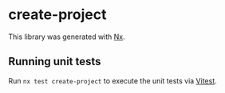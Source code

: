 # create-project

This library was generated with [Nx](https://nx.dev).

## Running unit tests

Run `nx test create-project` to execute the unit tests via [Vitest](https://vitest.dev/).
